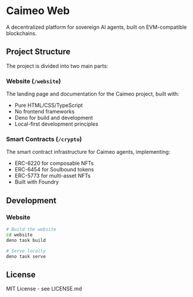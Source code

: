 # Caimeo Web

A decentralized platform for sovereign AI agents, built on EVM-compatible blockchains.

## Project Structure

The project is divided into two main parts:

### Website (`/website`)

The landing page and documentation for the Caimeo project, built with:

- Pure HTML/CSS/TypeScript
- No frontend frameworks
- Deno for build and development
- Local-first development principles

### Smart Contracts (`/crypto`)

The smart contract infrastructure for Caimeo agents, implementing:

- ERC-6220 for composable NFTs
- ERC-6454 for Soulbound tokens
- ERC-5773 for multi-asset NFTs
- Built with Foundry

## Development

### Website

```bash
# Build the website
cd website
deno task build

# Serve locally
deno task serve
```

## License

MIT License - see LICENSE.md

